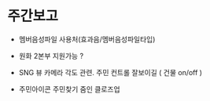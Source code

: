 # 주간보고
- 멤버음성파일 사용처(효과음/멤버음성파일타입)
- 원화 2본부 지원가능 ?
- SNG 뷰 카메라 각도 관련. 주민 컨트롤 잘보이길 ( 건물 on/off )

- 주민아이콘 주민찾기 줌인 클로즈업